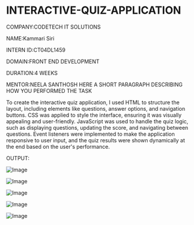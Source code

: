 # INTERACTIVE-QUIZ-APPLICATION

COMPANY:CODETECH IT SOLUTIONS

NAME:Kammari Siri

INTERN ID:CT04DL1459

DOMAIN:FRONT END DEVELOPMENT

DURATION:4 WEEKS

MENTOR:NEELA SANTHOSH 
HERE A SHORT PARAGRAPH DESCRIBING HOW YOU PERFORMED THE TASK

To create the interactive quiz application, I used HTML to structure the layout, including elements like questions, answer options, and navigation buttons. CSS was applied to style the interface, ensuring it was visually appealing and user-friendly. JavaScript was used to handle the quiz logic, such as displaying questions, updating the score, and navigating between questions. Event listeners were implemented to make the application responsive to user input, and the quiz results were shown dynamically at the end based on the user's performance.

OUTPUT:

![Image](https://github.com/user-attachments/assets/f8113022-f80b-4fb1-ba0b-a7c31f6ace93)

![Image](https://github.com/user-attachments/assets/f2908be5-7e73-46c0-9f89-ade2bbfa7606)

![Image](https://github.com/user-attachments/assets/ecc00997-d94d-4ea5-a9ce-154529d76fb1)

![Image](https://github.com/user-attachments/assets/bccedb0d-ff7c-4d15-a9a2-997af997ead5)

![Image](https://github.com/user-attachments/assets/c079b3d5-1cbe-48b4-80e5-3b40d4229ab7)
